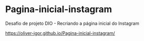 # Pagina-inicial-instagram
Desafio de projeto DIO - Recriando a página inicial do Instagram

https://oliver-igor.github.io/Pagina-inicial-instagram/
